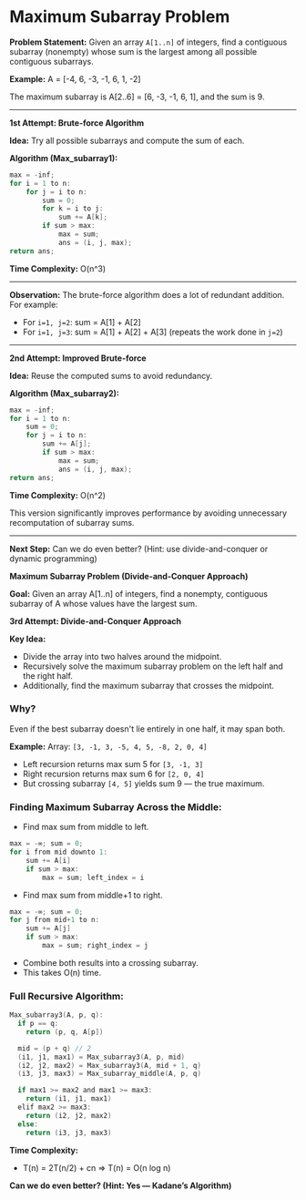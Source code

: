 # Maximum Subarray Problem 

**Problem Statement:**
Given an array `A[1..n]` of integers, find a contiguous subarray (nonempty) whose sum is the largest among all possible contiguous subarrays.

**Example:**
A = [-4, 6, -3, -1, 6, 1, -2]

The maximum subarray is A[2..6] = [6, -3, -1, 6, 1], and the sum is 9.

---

**1st Attempt: Brute-force Algorithm**

**Idea:** Try all possible subarrays and compute the sum of each.

**Algorithm (Max_subarray1):**
```cpp
max = -inf;
for i = 1 to n:
    for j = i to n:
        sum = 0;
        for k = i to j:
            sum += A[k];
        if sum > max:
            max = sum;
            ans = (i, j, max);
return ans;
```
**Time Complexity:** O(n^3)

---

**Observation:**
The brute-force algorithm does a lot of redundant addition. For example:
- For `i=1, j=2`: sum = A[1] + A[2]
- For `i=1, j=3`: sum = A[1] + A[2] + A[3] (repeats the work done in `j=2`)

---

**2nd Attempt: Improved Brute-force**

**Idea:** Reuse the computed sums to avoid redundancy.

**Algorithm (Max_subarray2):**
```cpp
max = -inf;
for i = 1 to n:
    sum = 0;
    for j = i to n:
        sum += A[j];
        if sum > max:
            max = sum;
            ans = (i, j, max);
return ans;
```
**Time Complexity:** O(n^2)

This version significantly improves performance by avoiding unnecessary recomputation of subarray sums.

---

**Next Step:** Can we do even better? (Hint: use divide-and-conquer or dynamic programming)


**Maximum Subarray Problem (Divide-and-Conquer Approach)**

**Goal:** Given an array A[1..n] of integers, find a nonempty, contiguous subarray of A whose values have the largest sum.

**3rd Attempt: Divide-and-Conquer Approach**

**Key Idea:**
- Divide the array into two halves around the midpoint.
- Recursively solve the maximum subarray problem on the left half and the right half.
- Additionally, find the maximum subarray that crosses the midpoint.

### Why?
Even if the best subarray doesn't lie entirely in one half, it may span both.

**Example:**
Array: `[3, -1, 3, -5, 4, 5, -8, 2, 0, 4]`
- Left recursion returns max sum 5 for `[3, -1, 3]`
- Right recursion returns max sum 6 for `[2, 0, 4]`
- But crossing subarray `[4, 5]` yields sum 9 — the true maximum.

### Finding Maximum Subarray Across the Middle:
- Find max sum from middle to left.
```c
max = -∞; sum = 0;
for i from mid downto 1:
    sum += A[i]
    if sum > max:
        max = sum; left_index = i
```
- Find max sum from middle+1 to right.
```c
max = -∞; sum = 0;
for j from mid+1 to n:
    sum += A[j]
    if sum > max:
        max = sum; right_index = j
```
- Combine both results into a crossing subarray.
- This takes O(n) time.

### Full Recursive Algorithm:
```c
Max_subarray3(A, p, q):
  if p == q:
    return (p, q, A[p])

  mid = (p + q) // 2
  (i1, j1, max1) = Max_subarray3(A, p, mid)
  (i2, j2, max2) = Max_subarray3(A, mid + 1, q)
  (i3, j3, max3) = Max_subarray_middle(A, p, q)

  if max1 >= max2 and max1 >= max3:
    return (i1, j1, max1)
  elif max2 >= max3:
    return (i2, j2, max2)
  else:
    return (i3, j3, max3)
```

**Time Complexity:**
- T(n) = 2T(n/2) + cn  => T(n) = O(n log n)

**Can we do even better? (Hint: Yes — Kadane’s Algorithm)**


